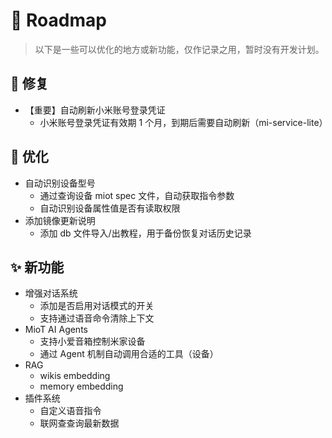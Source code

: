 # 🚀 Roadmap

> 以下是一些可以优化的地方或新功能，仅作记录之用，暂时没有开发计划。

## 🐛 修复

- 【重要】自动刷新小米账号登录凭证
  - 小米账号登录凭证有效期 1 个月，到期后需要自动刷新（mi-service-lite）

## 💪 优化

- 自动识别设备型号
  - 通过查询设备 miot spec 文件，自动获取指令参数
  - 自动识别设备属性值是否有读取权限
- 添加镜像更新说明
  - 添加 db 文件导入/出教程，用于备份恢复对话历史记录

## ✨ 新功能

- 增强对话系统
  - 添加是否启用对话模式的开关
  - 支持通过语音命令清除上下文
- MioT AI Agents
  - 支持小爱音箱控制米家设备
  - 通过 Agent 机制自动调用合适的工具（设备）
- RAG
  - wikis embedding
  - memory embedding
- 插件系统
  - 自定义语音指令
  - 联网查查询最新数据
